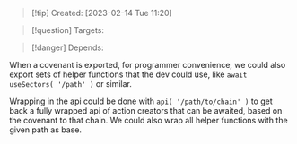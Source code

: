 
>[!tip] Created: [2023-02-14 Tue 11:20]

>[!question] Targets: 

>[!danger] Depends: 

When a covenant is exported, for programmer convenience, we could also export sets of helper functions that the dev could use, like `await useSectors( '/path' )` or similar.

Wrapping in the api could be done with `api( '/path/to/chain' )` to get back a fully wrapped api of action creators that can be awaited, based on the covenant to that chain.
We could also wrap all helper functions with the given path as base.

